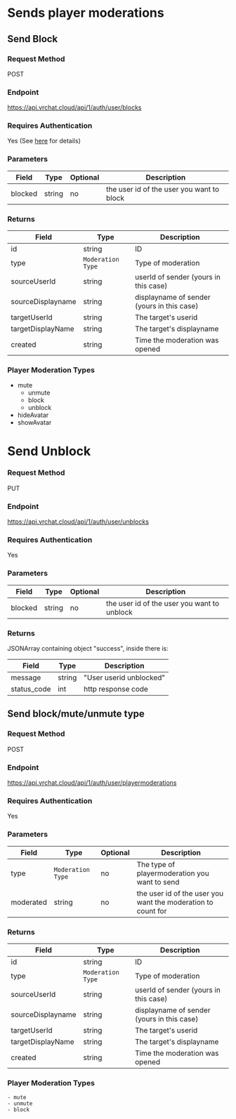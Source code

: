 
# Sends player moderations

##  Send Block

###  Request Method
POST

###  Endpoint
https://api.vrchat.cloud/api/1/auth/user/blocks

### Requires Authentication
Yes (See [here](/GettingStarted/QuickStart?id=authorization) for details)

### Parameters

Field | Type | Optional | Description
------|------|----------|------------
blocked | string | no | the user id of the user you want to block

### Returns

Field | Type | Description
------|------|------------
id | string | ID
type | `Moderation Type` | Type of moderation
sourceUserId | string | userId of sender (yours in this case)
sourceDisplayname | string | displayname of sender (yours in this case)
targetUserId | string | The target's userid
targetDisplayName | string | The target's displayname
created | string | Time the moderation was opened

### Player Moderation Types

  - mute
	- unmute
	- block
	- unblock
  - hideAvatar
  - showAvatar

# Send Unblock

### Request Method
PUT

### Endpoint
https://api.vrchat.cloud/api/1/auth/user/unblocks

###  Requires Authentication
Yes

### Parameters

Field | Type | Optional | Description
------|------|----------|------------
blocked | string | no | the user id of the user you want to unblock

###  Returns
JSONArray containing object "success", inside there is:

Field | Type | Description
------|------|------------
message | string | "User userid unblocked"
status_code | int | http response code

## Send block/mute/unmute type

### Request Method
POST

### Endpoint
https://api.vrchat.cloud/api/1/auth/user/playermoderations

### Requires Authentication
Yes

###  Parameters

Field | Type | Optional | Description
------|------|----------|------------
type  | `Moderation Type` | no | The type of playermoderation you want to send
moderated | string | no | the user id of the user you want the moderation to count for

### Returns

Field | Type | Description
------|------|------------
id | string | ID
type | `Moderation Type` | Type of moderation
sourceUserId | string | userId of sender (yours in this case)
sourceDisplayname | string | displayname of sender (yours in this case)
targetUserId | string | The target's userid
targetDisplayName | string | The target's displayname
created | string | Time the moderation was opened

### Player Moderation Types

    - mute
	- unmute
	- block
